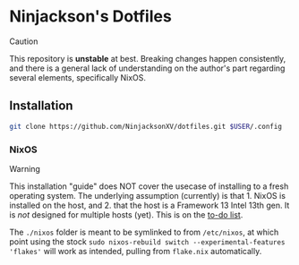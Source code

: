 # Ninjackson's Dotfiles

> [!CAUTION]
> This repository is **unstable** at best. Breaking changes happen consistently, and there is a general lack of understanding on the author's part regarding several elements, specifically NixOS. 

## Installation
```bash
git clone https://github.com/NinjacksonXV/dotfiles.git $USER/.config
```
### NixOS
> [!WARNING]
> This installation "guide" does NOT cover the usecase of installing to a fresh operating system. The underlying assumption (currently) is that 1. NixOS is installed on the host, and 2. that the host is a Framework 13 Intel 13th gen. It is *not* designed for multiple hosts (yet). This is on the [to-do list](./nixos/README.md#to-do).

The `./nixos` folder is meant to be symlinked to from `/etc/nixos`, at which point using the stock `sudo nixos-rebuild switch --experimental-features 'flakes'` will work as intended, pulling from `flake.nix` automatically.
